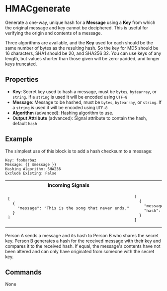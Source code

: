 HMACgenerate
=======
Generate a one-way, unique hash for a **Message** using a **Key** from which the original message and key cannot be deciphered. This is useful for verifying the origin and contents of a message.

Three algorithms are available, and the **Key** used for each should be the same number of bytes as the resulting hash. So the key for MD5 should be 16 characters, SHA1 should be 20, and SHA256 32. You can use keys of any length, but values shorter than those given will be zero-padded, and longer keys truncated.

Properties
----------
- **Key**: Secret key used to hash a message, must be `bytes`, `bytearray`, or `string`. If a `string` is used it will be encoded using `UTF-8`
- **Message**: Message to be hashed, must be `bytes`, `bytearray`, or `string`. If a `string` is used it will be encoded using `UTF-8`
- **Algorithm** (advanced): Hashing algorithm to use.
- **Output Attribute** (advanced): Signal attribute to contain the hash, default `hash`

Example
-------
The simplest use of this block is to add a hash checksum to a message:

```
Key: foobarbaz
Message: {{ $message }}
Hashing Algorithm: SHA256
Exclude Existing: False
```
<table width=100%>
<tr>
<th>Incoming Signals</th>
<th>Outgoing Signals</th>
</tr>
<tr>
<td>
<pre>
[
  {
    "message": "This is the song that never ends."
  }
]
</pre>
</td>
<td>
<pre>
[
  {
    "message": "This is the song that never ends.",
    "hash": "ca03e75cd1116e5fa9a1b4cec26cb11d59d98db90a8ff185219af4537af7c2ec"
  }
]
</pre>
</td>
</tr>
</table>

Person A sends a message and its hash to Person B who shares the secret key. Person B generates a hash for the received message with their key and compares it to the received hash. If equal, the message's contents have not been altered and can only have originated from someone with the secret key.

Commands
--------
None
